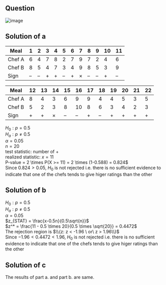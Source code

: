 ## Question

![image](https://github.com/user-attachments/assets/4686811f-1664-4c0e-9105-73d8cdb55667)

## Solution of a

| Meal       | 1   | 2   | 3   | 4   | 5   | 6   | 7   | 8   | 9   | 10  | 11  |
|------------|-----|-----|-----|-----|-----|-----|-----|-----|-----|-----|-----|
| Chef A     | 6   | 4   | 7   | 8   | 2   | 7   | 9   | 7   | 2   | 4   | 6   |
| Chef B     | 8   | 5   | 4   | 7   | 3   | 4   | 9   | 8   | 5   | 3   | 9   |
| Sign       | –   | –   | +   | +   | –   | +   | ×   | –   | –   | +   | –   |

| Meal       | 12  | 13  | 14  | 15  | 16  | 17  | 18  | 19  | 20  | 21  | 22  |
|------------|-----|-----|-----|-----|-----|-----|-----|-----|-----|-----|-----|
| Chef A     | 8   | 4   | 3   | 6   | 9   | 9   | 4   | 4   | 5   | 3   | 5   |
| Chef B     | 5   | 2   | 3   | 8   | 10  | 8   | 6   | 3   | 4   | 2   | 3   |
| Sign       | +   | +   | ×   | –   | –   | +   | –   | +   | +   | +   | +   |

$H_0: p=0.5$  
$H_a: p \neq 0.5$  
$\alpha = 0.05$  
$n = 20$  
test statistic: number of +  
realized statistic: $x = 11$  
P-value = 2 \times P(X >= 11) = 2 \times (1-0.588) = 0.824$  
Since $0.824 > 0.05$, $H_0$ is not rejected i.e. there is no sufficient evidence to indicate that one of the chefs tends to give higer ratings than the other

## Solution of b
$H_0: p=0.5$  
$H_a: p \neq 0.5$  
$\alpha = 0.05$  
$z_{STAT} = \frac{x-0.5n}{0.5\sqrt{n}}$  
$z^* = \frac{11 - 0.5 \times 20}{0.5 \times \sqrt{20}} = 0.4472$  
The rejection region is $\\{z: z < -1.96 \ or\  z > 1.96\\}$  
Since $-1.96 < 0.4472 < 1.96$, $H_0$ is not rejected i.e. there is no sufficient evidence to indicate that one of the chefs tends to give higer ratings than the other

## Solution of c
The results of part a. and part b. are same.
